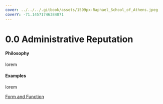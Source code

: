 ```yaml
---
cover: ../../../.gitbook/assets/1599px-Raphael_School_of_Athens.jpeg
coverY: -71.14571746384871
---
```


# 0.0 Administrative Reputation

#### Philosophy

lorem

#### Examples

lorem

[Form and Function](../../../blue-paper/form-and-function-template.md)
